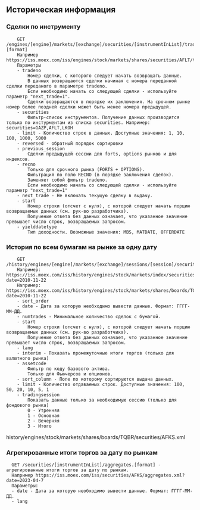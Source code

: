 ## Историческая информация

### Сделки по инструменту
        GET /engines/[engine]/markets/[exchange]/securities/[instrumentInList]/trades.[format]
        Например https://iss.moex.com/iss/engines/stock/markets/shares/securities/AFLT/trades.xml
        Параметры
        - tradeno
            Номер сделки, с которого следует начать возвращать данные.
            В данных возвращаются сделки начиная с номера переданной сделки переданого в параметре tradeno.
            Если необходимо начать со следующей сделки - используйте параметр "next_trade=1".
            Сделки возвращаются в порядке их заключения. На срочном рынке номер более поздней сделки может быть менее номера предыдущей.
        - securities
            Фильтр-список инструментов. Получение данных производится только по инстурментам из списка securities. Например: securities=GAZP,AFLT,LKOH
        - limit - Количество строк в данных. Доступные значения: 1, 10, 100, 1000, 5000
        - reversed - обратный порядок сортировки
        - previous_session
            Сделки предыдущей сессии для forts, options рынков и для индексов.
        - recno
            Только для срочного рынка (FORTS + OPTIONS).
            Фильтрация по полю RECNO (в порядке заключения сделок).
            Заменяет собой фильтр tradeno.
            Если необходимо начать со следующей сделки - используйте параметр "next_trade=1"
        - next_trade - Не включать текущую сделку в выдачу.
        - start
            Номер строки (отсчет с нуля), с которой следует начать порцию возвращаемых данных (см. рук-во разработчика).
            Получение ответа без данных означает, что указанное значение превышает число строк, возвращаемых запросом.
        - yielddatetype
            Тип доходности. Возможные значения: MBS, MATDATE, OFFERDATE

### История по всем бумагам на рынке за одну дату
        GET /history/engines/[engine]/markets/[exchange]/sessions/[session]/securities
        Например: https://iss.moex.com/iss/history/engines/stock/markets/index/securities.xml?date=2010-11-22
        Например: https://iss.moex.com/iss/history/engines/stock/markets/shares/boards/TQBR/securities/AFKS.xml?date=2010-11-22
        - sort_order
        - date - Дата за которую необходимо вывести данные. Формат: ГГГГ-ММ-ДД.
        - numtrades - Минимальное количество сделок с бумагой.
        - start
            Номер строки (отсчет с нуля), с которой следует начать порцию возвращаемых данных (см. рук-во разработчика).
            Получение ответа без данных означает, что указанное значение превышает число строк, возвращаемых запросом.
        - lang
        - interim - Показать промежуточные итоги торгов (только для валютного рынка)
        - assetcode
            Фильтр по коду базового актива. 
            Только для Фьючерсов и опционов.
        - sort_column - Поле по которому сортируются выдача данных.
        - limit - Количество отдаваемых строк. Доступные значения: 100, 50, 20, 10, 5, 1
        - tradingsession 
            Показать данные только за необходимую сессию (только для фондового рынка)
            0 - Утренняя
            1 - Основная
            2 - Вечерняя
            3 - Итого


history/engines/stock/markets/shares/boards/TQBR/securities/AFKS.xml


### Агрегированные итоги торгов за дату по рынкам
      GET /securities/[instrumentInList]/aggregates.[format] - агрегированные итоги торгов за дату по рынкам.
      Например https://iss.moex.com/iss/securities/AFKS/aggregates.xml?date=2023-04-7
      Параметры:
      - date - Дата за которую необходимо вывести данные. Формат: ГГГГ-ММ-ДД.
      - lang